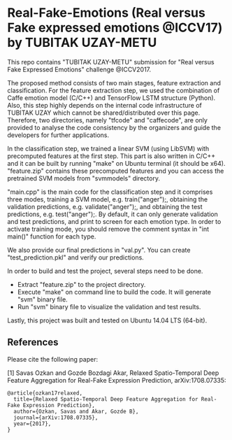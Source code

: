 # Real-Fake-Emotions (Real versus Fake expressed emotions @ICCV17) by TUBITAK UZAY-METU 
This repo contains "TUBITAK UZAY-METU" submission for "Real versus Fake Expressed Emotions" challenge @ICCV2017. 

The proposed method consists of two main stages, feature extraction and classification. For the feature extraction step, we used the combination of Caffe emotion model (C/C++) and TensorFlow LSTM structure (Python). Also, this step highly depends on the internal code infrastructure of TUBITAK UZAY which cannot be shared/distributed over this page. Therefore, two directories, namely "tfcode" and "caffecode", are only provided to analyse the code consistency by the organizers and guide the developers for further applications.

In the classification step, we trained a linear SVM (using LibSVM) with precomputed features at the first step. This part is also written in C/C++ and it can be built by running "make" on Ubuntu terminal (it should be x64). "feature.zip" contains these precomputed features and you can access the pretrained SVM models from "svmmodels" directory.

"main.cpp" is the main code for the classification step and it comprises three modes, training a SVM model, e.g. train("anger");, obtaining the validation predictions, e.g. validate("anger");, and obtaining the test predictions, e.g. test("anger");. By default, it can only generate validation and test predictions, and print to screen for each emotion type. In order to activate training mode, you should remove the comment syntax in "int main()" function for each type. 

We also provide our final predictions in "val.py". You can create "test_prediction.pkl" and verify our predictions.

In order to build and test the project, several steps need to be done.

* Extract "feature.zip" to the project directory.
* Execute "make" on command line to build the code. It will generate "svm" binary file.
* Run "svm" binary file to visualize the validation and test results. 

Lastly, this project was built and tested on Ubuntu 14.04 LTS (64-bit). 

## References

Please cite the following paper:

[1] Savas Ozkan and Gozde Bozdagi Akar, Relaxed Spatio-Temporal Deep Feature Aggregation for Real-Fake Expression Prediction, arXiv:1708.07335:
```
@article{ozkan17relaxed,
  title={Relaxed Spatio-Temporal Deep Feature Aggregation for Real-Fake Expression Prediction},
  author={Ozkan, Savas and Akar, Gozde B},
  journal={arXiv:1708.07335},
  year={2017},
}
```


